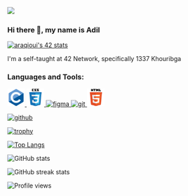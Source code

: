 ![](https://media4.giphy.com/media/v1.Y2lkPTc5MGI3NjExYWI4MGQwMTEzMTlmNGMzODIwZTM0MDIzNDZlMjNmZjlmNWFjM2NiZSZlcD12MV9pbnRlcm5hbF9naWZzX2dpZklkJmN0PXM/yoJC2K1T8EgHvK8hdm/giphy.gif)

### Hi there 👋, my name is Adil

[![araqioui's 42 stats](https://badge42.vercel.app/api/v2/clia5idja001608jro47fyo0w/stats?cursusId=21&coalitionId=75)](https://github.com/JaeSeoKim/badge42)

I'm a self-taught at 42 Network, specifically 1337 Khouribga

<h3 align="left">Languages and Tools:</h3>
<p align="left"> <a href="https://www.cprogramming.com/" target="_blank" rel="noreferrer"> <img src="https://raw.githubusercontent.com/devicons/devicon/master/icons/c/c-original.svg" alt="c" width="40" height="40"/> </a> <a href="https://www.w3schools.com/css/" target="_blank" rel="noreferrer"> <img src="https://raw.githubusercontent.com/devicons/devicon/master/icons/css3/css3-original-wordmark.svg" alt="css3" width="40" height="40"/> </a> <a href="https://www.figma.com/" target="_blank" rel="noreferrer"> <img src="https://www.vectorlogo.zone/logos/figma/figma-icon.svg" alt="figma" width="40" height="40"/> </a> <a href="https://git-scm.com/" target="_blank" rel="noreferrer"> <img src="https://www.vectorlogo.zone/logos/git-scm/git-scm-icon.svg" alt="git" width="40" height="40"/> </a> <a href="https://www.w3.org/html/" target="_blank" rel="noreferrer"> <img src="https://raw.githubusercontent.com/devicons/devicon/master/icons/html5/html5-original-wordmark.svg" alt="html5" width="40" height="40"/> </a> </p>


[<img src='https://cdn.jsdelivr.net/npm/simple-icons@3.0.1/icons/github.svg' alt='github' height='40'>](https://github.com/ADILRAQ)  

[![trophy](https://github-profile-trophy.vercel.app/?username=ADILRAQ)](https://github.com/ryo-ma/github-profile-trophy)

[![Top Langs](https://github-readme-stats.vercel.app/api/top-langs/?username=ADILRAQ)](https://github.com/anuraghazra/github-readme-stats)

![GitHub stats](https://github-readme-stats.vercel.app/api?username=ADILRAQ&show_icons=true)  

![GitHub streak stats](https://streak-stats.demolab.com/?user=ADILRAQ)  

![Profile views](https://gpvc.arturio.dev/ADILRAQ)  

